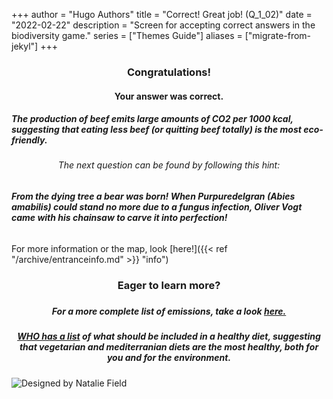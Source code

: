+++
author = "Hugo Authors"
title = "Correct! Great job! (Q_1_02)"
date = "2022-02-22"
description = "Screen for accepting correct answers in the biodiversity game."
series = ["Themes Guide"]
aliases = ["migrate-from-jekyl"]
+++

### <center> Congratulations! </center>
#### <center> Your answer was correct. 
##### The production of beef emits large amounts of CO2 per 1000 kcal, suggesting that eating less beef (or quitting beef totally) is the most eco-friendly.  </center>

###### <center> The next question can be found by following this hint: </center>
###### **From the dying tree a bear was born! When Purpuredelgran (Abies amabilis) could stand no more due to a fungus infection, Oliver Vogt came with his chainsaw to carve it into perfection!**

For more information or the map, look [here!]({{< ref "/archive/entranceinfo.md" >}} "info")


### <center> Eager to learn more? </center>

##### <center>  </center>
##### <center> For a more complete list of emissions, take a look [here.](https://www.framtiden.no/gronne-tips/mat/sjekk-hvilken-mat-som-er-best-for-miljoet.html) </center>
##### <center> [WHO has a list](https://www.who.int/news-room/fact-sheets/detail/healthy-diet) of what should be included in a healthy diet, suggesting that vegetarian and mediterranian diets are the most healthy, both for you and for the environment. </center>

![Designed by Natalie Field](/img/cherry-blossoms.jpg)